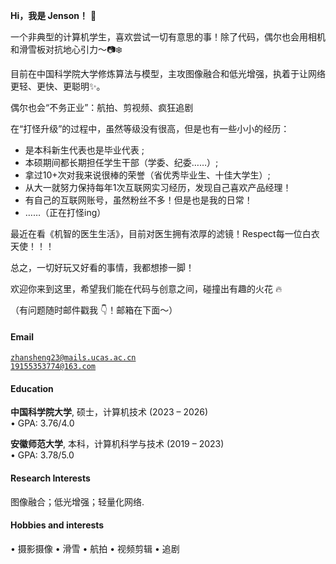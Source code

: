 
**Hi，我是 Jenson！** 🚀

一个非典型的计算机学生，喜欢尝试一切有意思的事！除了代码，偶尔也会用相机和滑雪板对抗地心引力～📷❄️

目前在中国科学院大学修炼算法与模型，主攻​​图像融合​​和​​低光增强​​，执着于让网络更轻、更快、更聪明✨。  

偶尔也会“不务正业”：航拍、剪视频、疯狂追剧  

在“打怪升级”的过程中，虽然等级没有很高，但是也有一些小小的经历： 
 
- 是本科新生代表也是毕业代表 ;
- 本硕期间都长期担任学生干部（学委、纪委……）;
- 拿过10+次对我来说很棒的荣誉（省优秀毕业生、十佳大学生）;
- 从大一就努力保持每年1次互联网实习经历，发现自己喜欢产品经理！
- 有自己的互联网账号，虽然粉丝不多！但是也是我的日常！
- ……（正在打怪ing）

最近在看《机智的医生生活》，目前对医生拥有浓厚的滤镜！Respect每一位白衣天使！！！  

总之，一切好玩又好看的事情，我都想掺一脚！

欢迎你来到这里，希望我们能在代码与创意之间，碰撞出有趣的火花 🔥

（有问题随时邮件戳我 👇！邮箱在下面～）

#### Email  
<code>zhansheng23@mails.ucas.ac.cn</code>  
<code>19155353774@163.com</code>

#### Education  
**中国科学院大学**, 硕士，计算机技术 (2023 – 2026)  
• GPA: 3.76/4.0  

**安徽师范大学**, 本科，计算机科学与技术 (2019 – 2023)  
• GPA: 3.78/5.0  
  
  
#### Research Interests  
图像融合；低光增强；轻量化网络.  


#### Hobbies and interests  
• 摄影摄像   • 滑雪   • 航拍   • 视频剪辑   • 追剧
